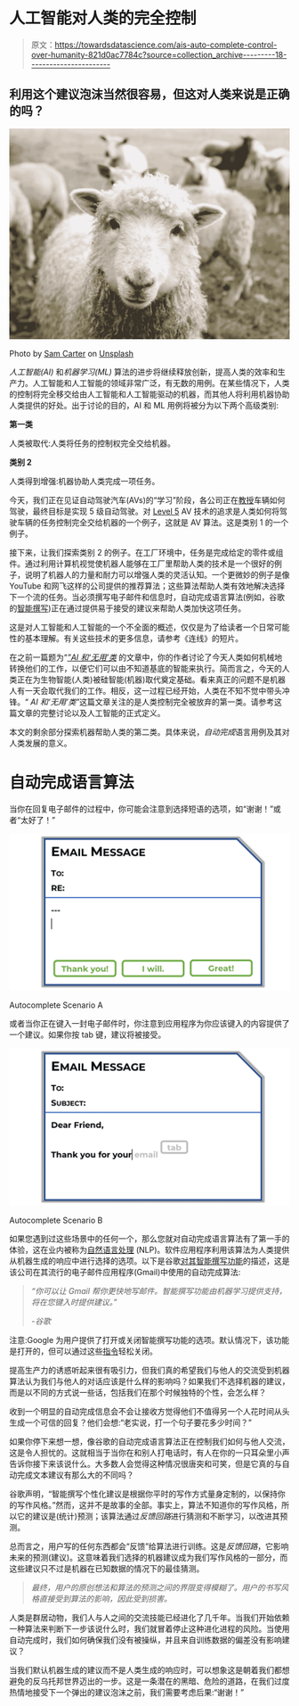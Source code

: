 # 人工智能对人类的完全控制

> 原文：<https://towardsdatascience.com/ais-auto-complete-control-over-humanity-821d0ac7784c?source=collection_archive---------18----------------------->

## 利用这个建议泡沫当然很容易，但这对人类来说是正确的吗？

![](img/7630992f1b343bf8899644f085221acf.png)

Photo by [Sam Carter](https://unsplash.com/@samdc?utm_source=unsplash&utm_medium=referral&utm_content=creditCopyText) on [Unsplash](https://unsplash.com/search/photos/sheep?utm_source=unsplash&utm_medium=referral&utm_content=creditCopyText)

*人工智能(AI)* 和*机器学习(ML)* 算法的进步将继续释放创新，提高人类的效率和生产力。人工智能和人工智能的领域非常广泛，有无数的用例。在某些情况下，人类的控制将完全移交给由人工智能和人工智能驱动的机器，而其他人将利用机器协助人类提供的好处。出于讨论的目的，AI 和 ML 用例将被分为以下两个高级类别:

**第一类**

人类被取代:人类将任务的控制权完全交给机器。

**类别 2**

人类得到增强:机器协助人类完成一项任务。

今天，我们正在见证自动驾驶汽车(AVs)的“学习”阶段，各公司正在[教授](https://youtu.be/jrVwqQVCrLw)车辆如何驾驶，最终目标是实现 5 级自动驾驶。对 [Level 5](https://www.sae.org/standards/content/j3016_201806/) AV 技术的追求是人类如何将驾驶车辆的任务控制完全交给机器的一个例子，这就是 AV 算法。这是类别 1 的一个例子。

接下来，让我们探索类别 2 的例子。在工厂环境中，任务是完成给定的零件或组件。通过利用计算机视觉使机器人能够在工厂里帮助人类的技术是一个很好的例子，说明了机器人的力量和耐力可以增强人类的灵活认知。一个更微妙的例子是像 YouTube 和网飞这样的公司提供的推荐算法；这些算法帮助人类有效地解决选择下一个流的任务。当必须撰写电子邮件和信息时，自动完成语言算法(例如，谷歌的[智能撰写](https://support.google.com/mail/answer/9116836?hl=en&co=GENIE.Platform=Desktop))正在通过提供易于接受的建议来帮助人类加快这项任务。

这是对人工智能和人工智能的一个不全面的概述，仅仅是为了给读者一个日常可能性的基本理解。有关这些技术的更多信息，请参考《连线》的短片。

在之前一篇题为“[*”AI 和‘无用’类*](/ai-and-the-useless-class-e56893aaabb) 的文章中，你的作者讨论了今天人类如何机械地转换他们的工作，以便它们可以由不知道基底的智能来执行。简而言之，今天的人类正在为生物智能(人类)被硅智能(机器)取代奠定基础。看来真正的问题不是机器人有一天会取代我们的工作。相反，这一过程已经开始，人类在不知不觉中带头冲锋。“ *AI 和‘无用’类*”这篇文章关注的是人类控制完全被放弃的第一类。请参考这篇文章的完整讨论以及人工智能的正式定义。

本文的剩余部分探索机器帮助人类的第二类。具体来说，*自动完成*语言用例及其对人类发展的意义。

# **自动完成语言算法**

当你在回复电子邮件的过程中，你可能会注意到选择短语的选项，如“谢谢！”或者“太好了！”

![](img/ac477ea8a52dfa9cb1f3a576a5aebe17.png)

Autocomplete Scenario A

或者当你正在键入一封电子邮件时，你注意到应用程序为你应该键入的内容提供了一个建议。如果你按 tab 键，建议将被接受。

![](img/718ea565022afa263387aa88755b620c.png)

Autocomplete Scenario B

如果您遇到过这些场景中的任何一个，那么您就对自动完成语言算法有了第一手的体验，这在业内被称为[自然语言处理](https://en.wikipedia.org/wiki/Natural_language_processing) (NLP)。软件应用程序利用该算法为人类提供从机器生成的响应中进行选择的选项。以下是谷歌[对其智能撰写功能](https://support.google.com/mail/answer/9116836?hl=en&co=GENIE.Platform=Desktop)的描述，这是该公司在其流行的电子邮件应用程序(Gmail)中使用的自动完成算法:

> *“你可以让 Gmail 帮你更快地写邮件。智能撰写功能由机器学习提供支持，将在您键入时提供建议。”*
> 
> *-谷歌*

注意:Google 为用户提供了打开或关闭智能撰写功能的选项。默认情况下，该功能是打开的，但可以通过这些[指令](https://support.google.com/mail/answer/9116836?hl=en&co=GENIE.Platform=Desktop)轻松关闭。

提高生产力的诱惑听起来很有吸引力，但我们真的希望我们与他人的交流受到机器算法认为我们与他人的对话应该是什么样的影响吗？如果我们不选择机器的建议，而是以不同的方式说一些话，包括我们在那个时候独特的个性，会怎么样？

收到一个明显的自动完成信息会不会让接收方觉得他们不值得另一个人花时间从头生成一个可信的回复？他们会想:“老实说，打一个句子要花多少时间？”

如果你停下来想一想，像谷歌的自动完成语言算法正在控制我们如何与他人交流，这是令人担忧的。这就相当于当你在和别人打电话时，有人在你的一只耳朵里小声告诉你接下来该说什么。大多数人会觉得这种情况很唐突和可笑，但是它真的与自动完成文本建议有那么大的不同吗？

谷歌声明，“智能撰写个性化建议是根据你平时的写作方式量身定制的，以保持你的写作风格。”然而，这并不是故事的全部。事实上，算法不知道你的写作风格，所以它的建议是(统计)预测；该算法通过*反馈回路*进行猜测和不断学习，以改进其预测。

总而言之，用户写的任何东西都会“反馈”给算法进行训练。这是*反馈回路*，它影响未来的预测(建议)。这意味着我们选择的机器建议成为我们写作风格的一部分，而这些建议只不过是机器在已知数据的情况下的最佳猜测。

> *最终，用户的原创想法和算法的预测之间的界限变得模糊了。用户的书写风格直接受到算法的影响，因此受到损害。*

人类是群居动物，我们人与人之间的交流技能已经进化了几千年。当我们开始依赖一种算法来判断下一步该说什么时，我们就冒着停止这种进化进程的风险。当使用自动完成时，我们如何确保我们没有被操纵，并且来自训练数据的偏差没有影响建议？

当我们默认机器生成的建议而不是人类生成的响应时，可以想象这是朝着我们都想避免的反乌托邦世界迈出的一步。这是一条潜在的黑暗、危险的道路，在我们过度热情地接受下一个弹出的建议泡沫之前，我们需要考虑后果:“谢谢！”